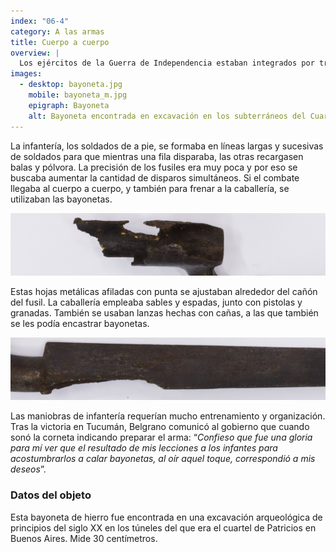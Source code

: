 ```yaml
---
index: "06-4"
category: A las armas
title: Cuerpo a cuerpo
overview: |
  Los ejércitos de la Guerra de Independencia estaban integrados por tres armas: infantería, caballería y artillería. Equiparlas, entrenarlas y hacerlas eficaces fue uno de los mayores desafíos para los jefes militares de la época.
images:
  - desktop: bayoneta.jpg
    mobile: bayoneta_m.jpg  
    epigraph: Bayoneta
    alt: Bayoneta encontrada en excavación en los subterráneos del Cuartel de Patricios. Se trata de un arma blanca muy afilada que se acopla al extremo del cañón del fusil o carabina y se usa como lanza para combatir cuerpo a cuerpo. Mide 30 centímetros de largo. Es de hierro con base chata y punta redondeada. En su parte más ancha lleva un cilindro enroscado al interior para poder sujetarla al fusil.
---
```


La infantería, los soldados de a pie, se formaba en líneas largas y sucesivas de soldados para que mientras una fila disparaba, las otras recargasen balas y pólvora. La precisión de los fusiles era muy poca y por eso se buscaba aumentar la cantidad de disparos simultáneos. Si el combate llegaba al cuerpo a cuerpo, y también para frenar a la caballería, se utilizaban las bayonetas.

![Detalle del objeto](./eje06-4-a.jpg)

Estas hojas metálicas afiladas con punta se ajustaban alrededor del cañón del fusil. La caballería empleaba sables y espadas, junto con pistolas y granadas. También se usaban lanzas hechas con cañas, a las que también se les podía encastrar bayonetas.

![Detalle del objeto](./eje06-4-b.jpg)

Las maniobras de infantería requerían mucho entrenamiento y organización. Tras la victoria en Tucumán, Belgrano comunicó al gobierno que cuando sonó la corneta indicando preparar el arma: 
“*Confieso que fue una gloria para mí ver que el resultado de mis lecciones a los infantes para acostumbrarlos a calar bayonetas, al oír aquel toque, correspondió a mis deseos*”.

### Datos del objeto

Esta bayoneta de hierro fue encontrada en una excavación arqueológica de principios del siglo XX en los túneles del que era el cuartel de Patricios en Buenos Aires. Mide 30 centímetros.

